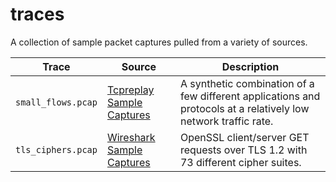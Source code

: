 # traces

A collection of sample packet captures pulled from a variety of sources. 

| Trace              | Source                                                                        | Description                                                                                                     |
|--------------------|-------------------------------------------------------------------------------|-----------------------------------------------------------------------------------------------------------------|
| `small_flows.pcap` | [Tcpreplay Sample Captures](https://tcpreplay.appneta.com/wiki/captures.html) | A synthetic combination of a few different applications and protocols at a relatively low network traffic rate. |
| `tls_ciphers.pcap` | [Wireshark Sample Captures](https://wiki.wireshark.org/SampleCaptures)        | OpenSSL client/server GET requests over TLS 1.2 with 73 different cipher suites.                                  |
